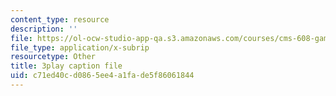```yaml
---
content_type: resource
description: ''
file: https://ol-ocw-studio-app-qa.s3.amazonaws.com/courses/cms-608-game-design-spring-2014/c71ed40cd0865ee4a1fade5f86061844_1506658.vtt
file_type: application/x-subrip
resourcetype: Other
title: 3play caption file
uid: c71ed40c-d086-5ee4-a1fa-de5f86061844
---
```

